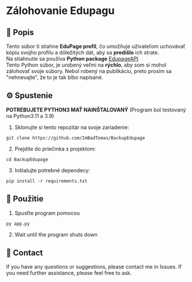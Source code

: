 # Zálohovanie Edupagu

## 📂 Popis

Tento súbor ti stiahne **EduPage profil**, čo umožňuje užívateľom uchovávať kópiu svojho profilu a dôležitých dát, aby sa **predišlo** ich strate. <br>
Na stiahnutie sa používa **Python package** [EdupageAPI](https://github.com/ivanhrabcak/edupage-api)<br>
Tento Python súbor, je urobený veľmi na **rýchlo**, aby som si mohol zálohovať svoje súbory. Nebol robený na publikáciu, preto prosím sa "nehnevajte", že to je tak blbo napísané.

## ⚙️ Spustenie

**POTREBUJETE PYTHON3 MAŤ NAINŠTALOVANÝ** (Program bol testovaný na Python3.11 a 3.9)

1. Sklonujte si tento repozitár na svoje zariadenie:
```
git clone https://github.com/ImBadTomas/BackupEdupage
```
2. Prejdite do priečinka s projektom:
```
cd BackupEdupage
```
3. Inštalujte potrebné dependecy:
```
pip install -r requirements.txt
```

## 🚀 Použitie

1. Spusťte program pomocou
```
py app.py
```
2. Wait until the program shuts down

## 📧 Contact

If you have any questions or suggestions, please contact me in Issues.
If you need further assistance, please feel free to ask.